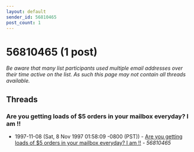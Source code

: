 ```yaml
---
layout: default
sender_id: 56810465
post_count: 1
---
```


# 56810465 (1 post)

_Be aware that many list participants used multiple email addresses over their time active on the list. As such this page may not contain all threads available._

## Threads

### Are you getting loads of $5 orders in your mailbox everyday? I am !!
+ 1997-11-08 (Sat, 8 Nov 1997 01:58:09 -0800 (PST)) - [Are you getting loads of $5 orders in your mailbox everyday? I am !!](/archive/1997/11/a269de10a01705188ba52d38848f92c69af7b87b77d7b55ab110f0c15180c29a) - _56810465_

